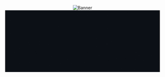 <div align="center" width="100%"><img width="100%" height="500px" src="https://media.giphy.com/media/f3iwJFOVOwuy7K6FFw/giphy.gif" alt="Banner" /></div>
<div align="center"><img height="200px" src="https://github.com/Sujalk1310/Sujalk1310/blob/main/Images/Greeting.gif" alt="Greetings" /></div> 
